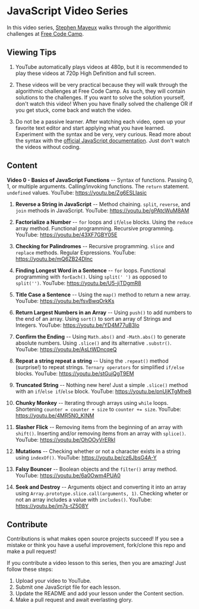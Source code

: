 # JavaScript Video Series
In this video series, [Stephen Mayeux](http://stephenmayeux.com) walks through the algorithmic challenges at [Free Code Camp](http://freecodecamp.com).

## Viewing Tips

1. YouTube automatically plays videos at 480p, but it is recommended to play these videos at 720p High Definition and full screen.

2. These videos will be very practical because they will walk through the algorithmic challenges at Free Code Camp. As such, they will contain solutions to the challenges. If you want to solve the solution yourself, don't watch this video! When you have finally solved the challenge OR if you get stuck, come back and watch the video.

3. Do not be a passive learner. After watching each video, open up your favorite text editor and start applying what you have learned. Experiment with the syntax and be very, very curious. Read more about the syntax with the [official JavaScript documentation](https://developer.mozilla.org/en-US/docs/Web/JavaScript). Just don't watch the videos without coding.

## Content

**Video 0 - Basics of JavaScript Functions** -- Syntax of functions. Passing 0, 1, or multiple arguments. Calling/invoking functions. The `return` statement. `undefined` values. YouTube: https://youtu.be/Zg6ESLIasic

1. **Reverse a String in JavaScript** -- Method chaining. `split`, `reverse`, and `join` methods in JavaScript. YouTube: https://youtu.be/gPAtcWuM8AM

2. **Factorialize a Number** -- `for` loops and `if`/`else` blocks. Using the `reduce` array method. Functional programming. Recursive programming. YouTube: https://youtu.be/43XF7GBY05E

3. **Checking for Palindromes** -- Recursive programming. `slice` and `replace` methods. Regular Expressions. YouTube: https://youtu.be/mQ6ZB24DInc

4. **Finding Longest Word in a Sentence** -- `for` loops. Functional programming with `forEach()`. Using `split(' ')` as opposed to `split('')`. YouTube: https://youtu.be/U5-jiTDgmR8

5. **Title Case a Sentence** -- Using the `map()` method to return a new array. YouTube: https://youtu.be/fsvBwqOrkKs

6. **Return Largest Numbers in an Array** -- Using `push()` to add numbers to the end of an array. Using `sort()` to sort an array of Strings and Integers. YouTube: https://youtu.be/YD4M77uB3lo

7. **Confirm the Ending** -- Using `Math.abs()` and `-Math.abs()` to generate absolute numbers. Using `.slice()` and its alternative `.substr()`. YouTube: https://youtu.be/AsLtWDncqeQ

8. **Repeat a string repeat a string** -- Using the `.repeat()` method (surprise!) to repeat strings. `Ternary operators` for simplified `if/else` blocks. YouTube: https://youtu.be/stGujQgT9EM

9. **Truncated String** -- Nothing new here! Just a simple `.slice()` method with an `if`/`else if`/`else` block. YouTube: https://youtu.be/pnUjKTgMhe8

10. **Chunky Monkey** -- Iterating through arrays using `while` loops. Shortening `counter = counter + size` to `counter += size`. YouTube: https://youtu.be/4MR5N0_KINM

11. **Slasher Flick** -- Removing items from the beginning of an array with `shift()`. Inserting and/or removing items from an array with `splice()`. YouTube: https://youtu.be/OhOOyVrERkI

12. **Mutations** -- Checking whether or not a character exists in a string using `indexOf()`. YouTube:
https://youtu.be/cz6JbsG4A-Y

13. **Falsy Bouncer** -- Boolean objects and the `filter()` array method. YouTube: https://youtu.be/6a0Owm4PUA0

14. **Seek and Destroy** -- Arguments object and converting it into an array using `Array.prototype.slice.call(arguments, 1)`. Checking wheter or not an array includes a value with `includes()`. YouTube: https://youtu.be/jm7s-tZ508Y

## Contribute

Contributions is what makes open source projects succeed! If you see a mistake or think you have a useful improvement, fork/clone this repo and make a pull request!

If you contribute a video lesson to this series, then you are amazing! Just follow these steps:

1. Upload your video to YouTube.
2. Submit one JavaScript file for each lesson.
3. Update the README and add your lesson under the Content section.
4. Make a pull request and await everlasting glory.
